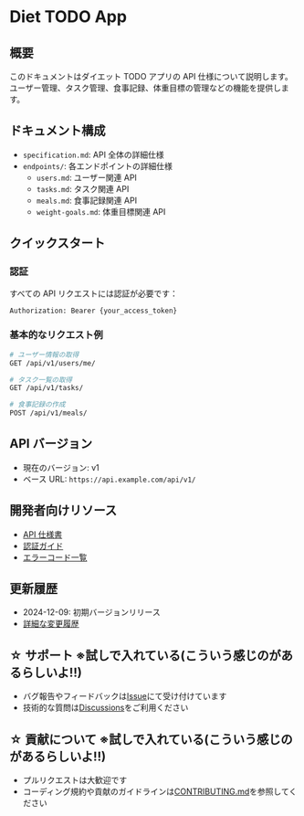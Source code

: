 # Diet TODO App

## 概要

このドキュメントはダイエット TODO アプリの API 仕様について説明します。
ユーザー管理、タスク管理、食事記録、体重目標の管理などの機能を提供します。

## ドキュメント構成

- `specification.md`: API 全体の詳細仕様
- `endpoints/`: 各エンドポイントの詳細仕様
  - `users.md`: ユーザー関連 API
  - `tasks.md`: タスク関連 API
  - `meals.md`: 食事記録関連 API
  - `weight-goals.md`: 体重目標関連 API

## クイックスタート

### 認証

すべての API リクエストには認証が必要です：

```
Authorization: Bearer {your_access_token}
```

### 基本的なリクエスト例

```bash
# ユーザー情報の取得
GET /api/v1/users/me/

# タスク一覧の取得
GET /api/v1/tasks/

# 食事記録の作成
POST /api/v1/meals/
```

## API バージョン

- 現在のバージョン: v1
- ベース URL: `https://api.example.com/api/v1/`

## 開発者向けリソース

- [API 仕様書](./specification.md)
- [認証ガイド](./endpoints/users.md#認証)
- [エラーコード一覧](./specification.md#エラーハンドリング)

## 更新履歴

- 2024-12-09: 初期バージョンリリース
- [詳細な変更履歴](./CHANGELOG.md)

## ☆ サポート ※試しで入れている(こういう感じのがあるらしいよ!!)

- バグ報告やフィードバックは[Issue](https://github.com/your-repo/issues)にて受け付けています
- 技術的な質問は[Discussions](https://github.com/your-repo/discussions)をご利用ください

## ☆ 貢献について ※試しで入れている(こういう感じのがあるらしいよ!!)

- プルリクエストは大歓迎です
- コーディング規約や貢献のガイドラインは[CONTRIBUTING.md](../CONTRIBUTING.md)を参照してください

